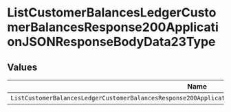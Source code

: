 # ListCustomerBalancesLedgerCustomerBalancesResponse200ApplicationJSONResponseBodyData23Type


## Values

| Name                                                                                                         | Value                                                                                                        |
| ------------------------------------------------------------------------------------------------------------ | ------------------------------------------------------------------------------------------------------------ |
| `ListCustomerBalancesLedgerCustomerBalancesResponse200ApplicationJSONResponseBodyData23TypeCreditExpiration` | CREDIT_EXPIRATION                                                                                            |
